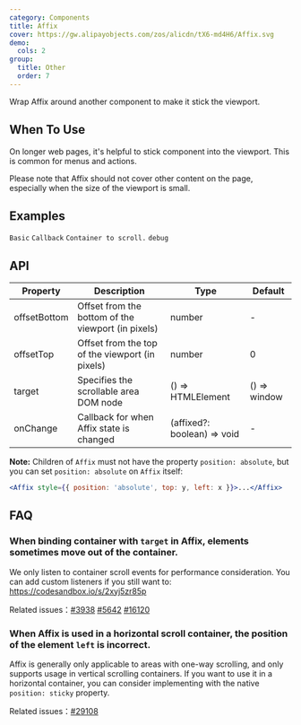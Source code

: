 ```yaml
---
category: Components
title: Affix
cover: https://gw.alipayobjects.com/zos/alicdn/tX6-md4H6/Affix.svg
demo:
  cols: 2
group:
  title: Other
  order: 7
---
```


Wrap Affix around another component to make it stick the viewport.

## When To Use

On longer web pages, it's helpful to stick component into the viewport. This is common for menus and actions.

Please note that Affix should not cover other content on the page, especially when the size of the viewport is small.

## Examples

<!-- prettier-ignore -->
<code src="./demo/basic.tsx">Basic</code>
<code src="./demo/on-change.tsx">Callback</code>
<code src="./demo/target.tsx">Container to scroll.</code>
<code src="./demo/debug.tsx" debug>debug</code>

## API

| Property | Description | Type | Default |
| --- | --- | --- | --- |
| offsetBottom | Offset from the bottom of the viewport (in pixels) | number | - |
| offsetTop | Offset from the top of the viewport (in pixels) | number | 0 |
| target | Specifies the scrollable area DOM node | () => HTMLElement | () => window |
| onChange | Callback for when Affix state is changed | (affixed?: boolean) => void | - |

**Note:** Children of `Affix` must not have the property `position: absolute`, but you can set `position: absolute` on `Affix` itself:

```jsx
<Affix style={{ position: 'absolute', top: y, left: x }}>...</Affix>
```

## FAQ

### When binding container with `target` in Affix, elements sometimes move out of the container.

We only listen to container scroll events for performance consideration. You can add custom listeners if you still want to: <https://codesandbox.io/s/2xyj5zr85p>

Related issues：[#3938](https://github.com/ant-design/ant-design/issues/3938) [#5642](https://github.com/ant-design/ant-design/issues/5642) [#16120](https://github.com/ant-design/ant-design/issues/16120)

### When Affix is ​​used in a horizontal scroll container, the position of the element `left` is incorrect.

Affix is ​​generally only applicable to areas with one-way scrolling, and only supports usage in vertical scrolling containers. If you want to use it in a horizontal container, you can consider implementing with the native `position: sticky` property.

Related issues：[#29108](https://github.com/ant-design/ant-design/issues/29108)
